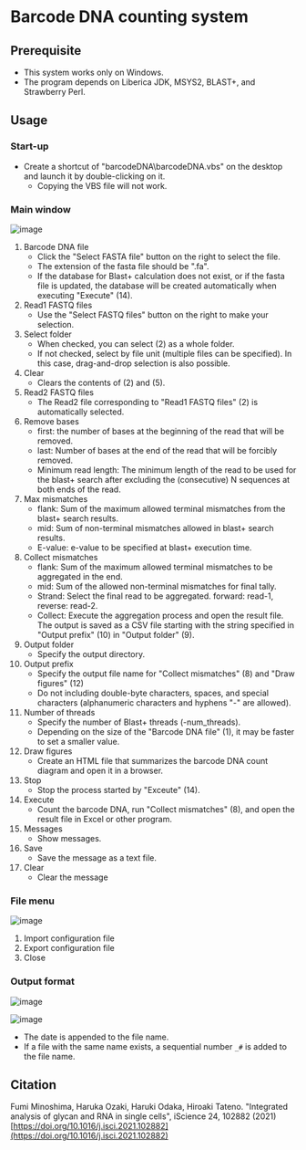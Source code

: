 # Barcode DNA counting system

## Prerequisite

- This system works only on Windows.
- The program depends on Liberica JDK, MSYS2, BLAST+, and Strawberry Perl.

## Usage

### Start-up

- Create a shortcut of "barcodeDNA\barcodeDNA.vbs" on the desktop and launch it by double-clicking on it. 
  - Copying the VBS file will not work.

### Main window

![image](https://user-images.githubusercontent.com/2063184/149743104-852c42ef-0c6f-43e5-aabd-fb63f8f349fc.png)

1. Barcode DNA file
    - Click the "Select FASTA file" button on the right to select the file.
    - The extension of the fasta file should be ".fa".
    - If the database for Blast+ calculation does not exist, or if the fasta file is updated, the database will be created automatically when executing "Execute" (14).
2. Read1 FASTQ files
    - Use the "Select FASTQ files" button on the right to make your selection.
3. Select folder
    - When checked, you can select (2) as a whole folder.
    - If not checked, select by file unit (multiple files can be specified). In this case, drag-and-drop selection is also possible.
4. Clear
    - Clears the contents of (2) and (5).
5. Read2 FASTQ files
    - The Read2 file corresponding to "Read1 FASTQ files" (2) is automatically selected.
6. Remove bases
    - first: the number of bases at the beginning of the read that will be removed.
    - last: Number of bases at the end of the read that will be forcibly removed.
    - Minimum read length: The minimum length of the read to be used for the blast+ search after excluding the (consecutive) N sequences at both ends of the read.
7. Max mismatches
    - flank: Sum of the maximum allowed terminal mismatches from the blast+ search results.
    - mid: Sum of non-terminal mismatches allowed in blast+ search results.
    - E-value: e-value to be specified at blast+ execution time.
8. Collect mismatches
    - flank: Sum of the maximum allowed terminal mismatches to be aggregated in the end.
    - mid: Sum of the allowed non-terminal mismatches for final tally.
    - Strand: Select the final read to be aggregated. forward: read-1, reverse: read-2.
    - Collect: Execute the aggregation process and open the result file. The output is saved as a CSV file starting with the string specified in "Output prefix" (10) in "Output folder" (9).
9. Output folder
    - Specify the output directory.
10. Output prefix
    - Specify the output file name for "Collect mismatches" (8) and "Draw figures" (12)
    - Do not including double-byte characters, spaces, and special characters (alphanumeric characters and hyphens "-" are allowed).
11. Number of threads
    - Specify the number of Blast+ threads (-num_threads).
    - Depending on the size of the "Barcode DNA file" (1), it may be faster to set a smaller value.
12. Draw figures
    - Create an HTML file that summarizes the barcode DNA count diagram and open it in a browser.
13. Stop
    - Stop the process started by "Exceute" (14).
14. Execute
    - Count the barcode DNA, run "Collect mismatches" (8), and open the result file in Excel or other program.
15. Messages
    - Show messages.
16. Save
    - Save the message as a text file.
17. Clear
    - Clear the message

### File menu

![image](https://user-images.githubusercontent.com/2063184/149746000-bfe988ec-365c-4a60-a68f-4dbcad73d0c0.png)

1. Import configuration file
2. Export configuration file
3. Close

### Output format

![image](https://user-images.githubusercontent.com/2063184/149746116-9b4310d2-be5b-4f5d-9715-1a9edc0a9d28.png)

![image](https://user-images.githubusercontent.com/2063184/149746428-ffc78e87-eb86-4e02-a6d0-98ec235c0208.png)


- The date is appended to the file name.
-  If a file with the same name exists, a sequential number `_#` is added to the file name.




## Citation

Fumi Minoshima, Haruka Ozaki, Haruki Odaka, Hiroaki Tateno. "Integrated analysis of glycan and RNA in single cells", iScience 24,
102882 (2021)  
[https://doi.org/10.1016/j.isci.2021.102882](https://doi.org/10.1016/j.isci.2021.102882)

